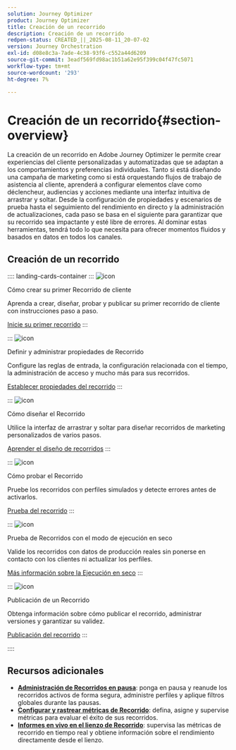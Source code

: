 ```yaml
---
solution: Journey Optimizer
product: Journey Optimizer
title: Creación de un recorrido
description: Creación de un recorrido
redpen-status: CREATED_||_2025-08-11_20-07-02
version: Journey Orchestration
exl-id: d08e8c3a-7ade-4c38-93f6-c552a44d6209
source-git-commit: 3eadf569fd98ac1b51a62e95f399c04f47fc5071
workflow-type: tm+mt
source-wordcount: '293'
ht-degree: 7%

---
```


# Creación de un recorrido{#section-overview}

La creación de un recorrido en Adobe Journey Optimizer le permite crear experiencias del cliente personalizadas y automatizadas que se adaptan a los comportamientos y preferencias individuales. Tanto si está diseñando una campaña de marketing como si está orquestando flujos de trabajo de asistencia al cliente, aprenderá a configurar elementos clave como déclencheur, audiencias y acciones mediante una interfaz intuitiva de arrastrar y soltar. Desde la configuración de propiedades y escenarios de prueba hasta el seguimiento del rendimiento en directo y la administración de actualizaciones, cada paso se basa en el siguiente para garantizar que su recorrido sea impactante y esté libre de errores. Al dominar estas herramientas, tendrá todo lo que necesita para ofrecer momentos fluidos y basados en datos en todos los canales.

## Creación de un recorrido

:::: landing-cards-container
:::
![icon](https://cdn.experienceleague.adobe.com/icons/circle-play.svg?lang=es)

Cómo crear su primer Recorrido de cliente

Aprenda a crear, diseñar, probar y publicar su primer recorrido de cliente con instrucciones paso a paso.

[Inicie su primer recorrido](../using/building-journeys/journey-gs.md)
:::

:::
![icon](https://cdn.experienceleague.adobe.com/icons/gear.svg?lang=es)

Definir y administrar propiedades de Recorrido

Configure las reglas de entrada, la configuración relacionada con el tiempo, la administración de acceso y mucho más para sus recorridos.

[Establecer propiedades del recorrido](../using/building-journeys/journey-properties.md)
:::

:::
![icon](https://cdn.experienceleague.adobe.com/icons/puzzle-piece.svg?lang=es)

Cómo diseñar el Recorrido

Utilice la interfaz de arrastrar y soltar para diseñar recorridos de marketing personalizados de varios pasos.

[Aprender el diseño de recorridos](../using/building-journeys/using-the-journey-designer.md)
:::

:::
![icon](https://cdn.experienceleague.adobe.com/icons/list-check.svg?lang=es)

Cómo probar el Recorrido

Pruebe los recorridos con perfiles simulados y detecte errores antes de activarlos.

[Prueba del recorrido](../using/building-journeys/testing-the-journey.md)
:::

:::
![icon](https://cdn.experienceleague.adobe.com/icons/screwdriver-wrench.svg?lang=es)

Prueba de Recorridos con el modo de ejecución en seco

Valide los recorridos con datos de producción reales sin ponerse en contacto con los clientes ni actualizar los perfiles.

[Más información sobre la Ejecución en seco](../using/building-journeys/journey-dry-run.md)
:::

:::
![icon](https://cdn.experienceleague.adobe.com/icons/circle-play.svg?lang=es)

Publicación de un Recorrido

Obtenga información sobre cómo publicar el recorrido, administrar versiones y garantizar su validez.

[Publicación del recorrido](../using/building-journeys/publishing-the-journey.md)
:::

::::


## Recursos adicionales

- **[Administración de Recorridos en pausa](../using/building-journeys/journey-pause.md)**: ponga en pausa y reanude los recorridos activos de forma segura, administre perfiles y aplique filtros globales durante las pausas.
- **[Configurar y rastrear métricas de Recorrido](../using/building-journeys/success-metrics.md)**: defina, asigne y supervise métricas para evaluar el éxito de sus recorridos.
- **[Informes en vivo en el lienzo de Recorrido](../using/building-journeys/report-journey.md)**: supervisa las métricas de recorrido en tiempo real y obtiene información sobre el rendimiento directamente desde el lienzo.
